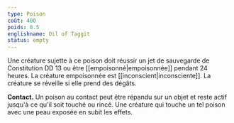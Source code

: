```yaml
---
type: Poison
coût: 400
poids: 0.5
englishname: Oil of Taggit
status: empty
---
```

Une créature sujette à ce poison doit réussir un jet de sauvegarde de Constitution DD 13 ou être [[empoisonné|empoisonnée]] pendant 24 heures. La créature empoisonnée est [[inconscient|inconsciente]]. La créature se réveille si elle prend des dégâts.

**Contact.** Un poison au contact peut être répandu sur un objet et reste actif jusqu'à ce qu'il soit touché ou rincé. Une créature qui touche un tel poison avec une peau exposée en subit les effets.